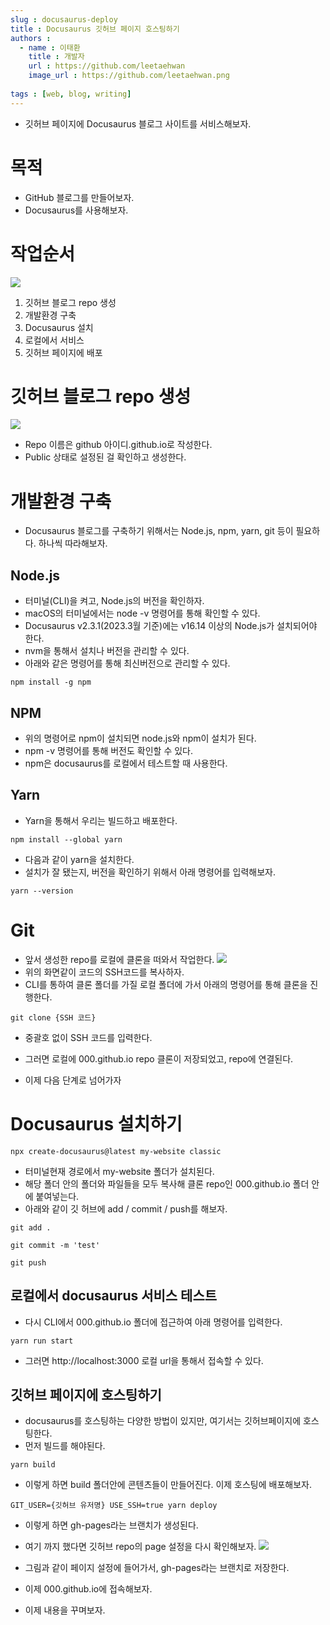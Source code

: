 ```yaml
---
slug : docusaurus-deploy
title : Docusaurus 깃허브 페이지 호스팅하기
authors :
  - name : 이태환
    title : 개발자
    url : https://github.com/leetaehwan
    image_url : https://github.com/leetaehwan.png
  
tags : [web, blog, writing]
---
```


- 깃허브 페이지에 Docusaurus 블로그 사이트를 서비스해보자. 

# 목적
- GitHub 블로그를 만들어보자.
- Docusaurus를 사용해보자.

# 작업순서
![](./docusaurus-deploy.png)
1. 깃허브 블로그 repo 생성
2. 개발환경 구축
3. Docusaurus 설치
4. 로컬에서 서비스
5. 깃허브 페이지에 배포

# 깃허브 블로그 repo 생성
![](./git-hub-repo-generation.png)
- Repo 이름은 github 아이디.github.io로 작성한다.
- Public 상태로 설정된 걸 확인하고 생성한다.

# 개발환경 구축
- Docusaurus 블로그를 구축하기 위해서는 Node.js, npm, yarn, git 등이 필요하다. 하나씩 따라해보자.

## Node.js
- 터미널(CLI)을 켜고, Node.js의 버전을 확인하자.
- macOS의 터미널에서는 node -v 명령어를 통해 확인할 수 있다.
- Docusaurus v2.3.1(2023.3월 기준)에는 v16.14 이상의 Node.js가 설치되어야 한다.
- nvm을 통해서 설치나 버전을 관리할 수 있다.
- 아래와 같은 명령어를 통해 최신버전으로 관리할 수 있다.

```
npm install -g npm
```

## NPM
- 위의 명령어로 npm이 설치되면 node.js와 npm이 설치가 된다.
- npm -v 명령어를 통해 버전도 확인할 수 있다.
- npm은 docusaurus를 로컬에서 테스트할 때 사용한다.

## Yarn
- Yarn을 통해서 우리는 빌드하고 배포한다.
```
npm install --global yarn
```
- 다음과 같이 yarn을 설치한다.
- 설치가 잘 됐는지, 버전을 확인하기 위해서 아래 명령어를 입력해보자.
```
yarn --version
```

# Git
- 앞서 생성한 repo를 로컬에 클론을 떠와서 작업한다.
![](./github-ssh-code.png)
- 위의 화면같이 코드의 SSH코드를 복사하자.
- CLI를 통하여 클론 폴더를 가질 로컬 폴더에 가서 아래의 명령어를 통해 클론을 진행한다.
```
git clone {SSH 코드}
```
- 중괄호 없이 SSH 코드를 입력한다.
- 그러면 로컬에 000.github.io repo 클론이 저장되었고, repo에 연결된다.

- 이제 다음 단계로 넘어가자

# Docusaurus 설치하기
```
npx create-docusaurus@latest my-website classic
```
- 터미널현재 경로에서 my-website 폴더가 설치된다.
- 해당 폴더 안의 폴더와 파일들을 모두 복사해 클론 repo인 000.github.io 폴더 안에 붙여넣는다.
- 아래와 같이 깃 허브에 add / commit / push를 해보자.
```
git add .
```
```
git commit -m 'test'
```
```
git push
```

## 로컬에서 docusaurus 서비스 테스트
- 다시 CLI에서 000.github.io 폴더에 접근하여 아래 명령어를 입력한다.
```
yarn run start
```
- 그러면 http://localhost:3000 로컬 url을 통해서 접속할 수 있다.

## 깃허브 페이지에 호스팅하기
- docusaurus를 호스팅하는 다양한 방법이 있지만, 여기서는 깃허브페이지에 호스팅한다.
- 먼저 빌드를 해야된다.
```
yarn build
```
- 이렇게 하면 build 폴더안에 콘텐츠들이 만들어진다. 이제 호스팅에 배포해보자.
```
GIT_USER={깃허브 유저명} USE_SSH=true yarn deploy
```
- 이렇게 하면 gh-pages라는 브랜치가 생성된다.
- 여기 까지 했다면 깃허브 repo의 page 설정을 다시 확인해보자.
![](./Github-pages-setting.png)
- 그림과 같이 페이지 설정에 들어가서, gh-pages라는 브랜치로 저장한다.

- 이제 000.github.io에 접속해보자.
- 이제 내용을 꾸며보자.